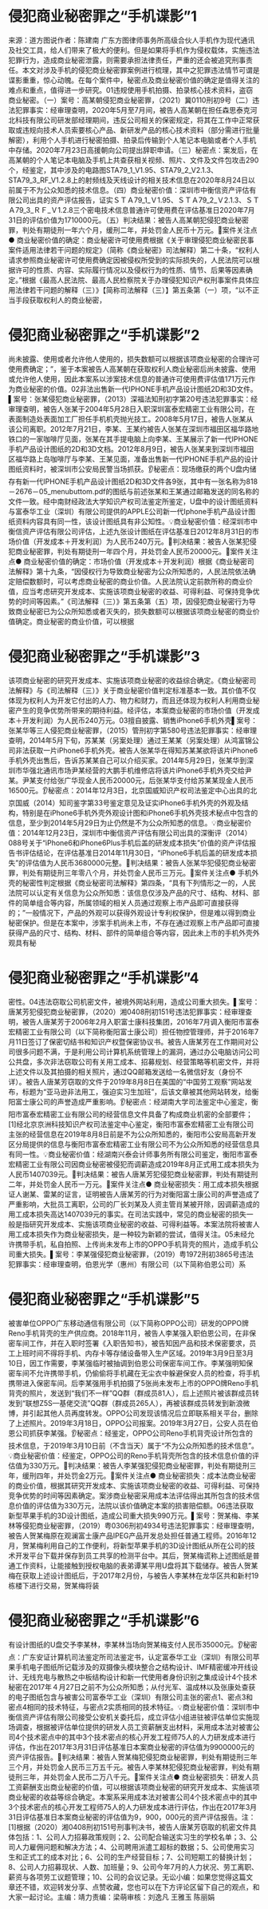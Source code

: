 # 侵犯商业秘密罪之“手机谍影”1

来源：道方图说作者：陈建南 广东方图律师事务所高级合伙人手机作为现代通讯及社交工具，给人们带来了极大的便利。但是如果将手机作为侵权载体，实施违法犯罪行为，造成商业秘密泄露，则需要承担法律责任，严重的还会被追究刑事责任。本文对涉及手机的侵犯商业秘密罪案例进行梳理，其中之犯罪违法情节可谓是谍影重重，惊心动魄。在每个案件中，秘密点及商业秘密价值的确定是值得关注的难点和重点，值得进一步研究。01违规使用手机拍摄、拍录核心技术资料，盗窃商业秘密。（一）案号：高某朝侵犯商业秘密罪，（2021）冀0110刑初9号（二）违法犯罪事实：经审理查明，2020年5月至7月间，被告人高某朝在担任森思泰克河北科技有限公司研发部经理期间，违反公司相关的保密规定，将其在工作中正常获取或违规向技术人员索要核心产品、新研发产品的核心技术资料（部分需进行批量解密），利用个人手机进行秘密拍摄、拍录后传输到个人笔记本电脑或者个人手机中存储。2020年7月23日高援朝向公司提出辞职申请。（三）秘密点：案发后，在高某朝的个人笔记本电脑及手机上共查获相关视频、照片、文件及文件包攻击290个，经鉴定，其中涉及的电路图STA79_1_V1.95、STA79_2_V2.1.3、STA79_3_RF_V1.2.8上的射频线及天线设计的相关技术信息在2020年8月24日以前属于不为公众知悉的技术信息。（四）商业秘密价值：深圳市中衡信资产评估有限公司出具的资产评估报告，证实ＳＴＡ79_1_Ｖ1.95、ＳＴＡ79_2_Ｖ2.1.3、ＳＴＡ79_3_ＲＦ_Ｖ1.2.8三个密电技术信息普通许可使用费在评估基准日2020年7月31日的评估价值为1710000元。（五）判决结果：被告人高某朝犯侵犯商业秘密罪，判处有期徒刑一年六个月，缓刑二年，并处罚金人民币十万元。📍案件关注点● 商业秘密价值的确定：商业秘密许可使用费根据《关于审理侵犯商业秘密民事案件适用法律若干问题的规定》（简称《商业秘密》司法解释）第二十条，“权利人请求参照商业秘密许可使用费确定因被侵权所受到的实际损失的，人民法院可以根据许可的性质、内容、实际履行情况以及侵权行为的性质、情节、后果等因素确定。”根据《最高人民法院、最高人民检察院关于办理侵犯知识产权刑事案件具体应用法律若干问题的解释（三）》【简称司法解释（三）】第五条第（一）项，“以不正当手段获取权利人的商业秘密，

# 侵犯商业秘密罪之“手机谍影”2

尚未披露、使用或者允许他人使用的，损失数额可以根据该项商业秘密的合理许可使用费确定；”，鉴于本案被告人高某朝在获取权利人商业秘密后尚未披露、使用或允许他人使用，因此本案系以涉案技术信息的普通许可使用费评估值171万元作为商业秘密的价值。02非法出售新一代IPHONE手机产品设计图纸2D和3D文件。▌案号：张某侵犯商业秘密罪，（2013）深福法知刑初字第20号违法犯罪事实：经审理查明，被告人张某于2004年5月28日入职深圳富泰宏精密工业有限公司，在表面制造处表面加工厂担任手机机壳抛光技工。2008年5月17日，被告人张某从该公司离职。2012年7月21日，李某、王某约被告人张某在深圳市福田区福华路地铁口的一家咖啡厅见面，张某在其手提电脑上向李某、王某展示了新一代IPHONE手机产品设计图纸的2D和3D文档。2012年8月9日，被告人张某来到深圳市福田区福华路上岛咖啡厅与李某、王某见面，准备出售新一代IPHONE手机产品的设计图纸资料时，被深圳市公安局民警当场抓获。👂秘密点：现场缴获的两个U盘内储存有新一代IPHONE手机产品设计图纸2D和3D文件各9张，其中有一张名称为818－2676－05_menubuttom.pdf的图纸与前述张某和王某通过邮箱发送的同名称的文件一致。经中南财经政法大学知识产权司法鉴定所鉴定，U盘中的设计图纸资料与富泰华工业（深圳）有限公司提供的APPLE公司新一代Iphone手机产品设计图纸资料内容具有同一性，该设计图纸具有非公知性。💡商业秘密价值：经深圳市中衡信资产评估有限公司评估，上述九张设计图纸在评估基准日2012年8月31日的市场价值（开发成本＋开发利润）为人民币240万元。🔴判决结果：被告人张某犯侵犯商业秘密罪，判处有期徒刑一年四个月，并处罚金人民币20000元。📍案件关注点● 商业秘密价值的确定：市场价值（开发成本＋开发利润）根据《商业秘密司法解释》第十九条，“因侵权行为导致商业秘密为公众所知悉的，人民法院依法确定赔偿数额时，可以考虑商业秘密的商业价值。人民法院认定前款所称的商业价值，应当考虑研究开发成本、实施该项商业秘密的收益、可得利益、可保持竞争优势的时间等因素。”《司法解释（三）》第五条第（五）项，因侵犯商业秘密行为导致商业秘密已为公众所知悉或者灭失的，损失数额可以根据该项商业秘密的商业价值确定。商业秘密的商业价值，可以根据

# 侵犯商业秘密罪之“手机谍影”3

该项商业秘密的研究开发成本、实施该项商业秘密的收益综合确定。《商业秘密司法解释》与《司法解释（三）》关于商业秘密价值判定标准基本一致。其价值不仅体现为权利人为开发它付出的人力、物力和财力，而且还体现为权利人利用商业秘密产生的竞争优势所带来的期待利益。经评估，本案商业秘密的市场价值（开发成本＋开发利润）为人民币240万元。03擅自披露、销售iPhone6手机外壳▌案号：张某华等三人侵犯商业秘密罪，（2015）管刑初字第580号违法犯罪事实：经审理查明，2014年5月下旬，苏某某（另案处理）通过王某某（另案处理）从鸿富锦公司非法获取一片iPhone6手机外壳。被告人张某华在得知苏某某欲将该片iPhone6手机外壳出售后，告诉苏某某自己可以介绍买家。2014年5月29日，张某华到深圳市华强北通讯市场尹某经营的大鹏手机维修店将该片iPhone6手机外壳交给尹某。尹某支付给张广华现金人民币20000元，后张某华支付给苏某某现金人民币16500元。👂秘密点：2014年12月3日，北京国威知识产权司法鉴定中心出具的北京国威（2014）知司鉴字第33号鉴定意见及证实iPhone6手机外壳的外观及结构，特别是在iPhone6手机外壳外观设计图和iPhone6手机外壳技术秘点中包含的信息，至少到2014年5月29日为止仍然是不为公众所知悉的信息。💡商业秘密价值：2014年12月23日，深圳市中衡信资产评估有限公司出具的深衡评（2014）088号关于“iPhone6和iPhone6Plus手机后盖的研发成本损失”价值的资产评估报告书评估结论，在评估基准日2014年11月30日，“iPhone6手机后盖的研发成本损失”的评估值为人民币3680000元整。🔴判决结果：被告人张某华犯侵犯商业秘密罪，判处有期徒刑三年零八个月，并处罚金人民币三万元。📍案件关注点● 手机外壳的秘密性判定根据《商业秘密司法解释》第四条，“具有下列情形之一的，人民法院可以认定有关信息为公众所知悉：该信息仅涉及产品的尺寸、结构、材料、部件的简单组合等内容，所属领域的相关人员通过观察上市产品即可直接获得的；”一般情况下，产品的外观可以获得外观设计专利权保护，但是难以得到商业秘密保护。但是在本案中，涉案手机尚未上市，不存在通过观察上市产品即可直接获得产品的尺寸、结构、材料、部件的简单组合等内容，因此未上市的手机外壳外观具有秘

# 侵犯商业秘密罪之“手机谍影”4

密性。04违法窃取公司机密文件，被境外网站利用，造成公司重大损失。▌案号：唐某芳犯侵犯商业秘密罪，（2020）湘0408刑初151号违法犯罪事实：经审理查明，被告人唐某芳于2006年2月入职富士康科技集团，2016年7月调入衡阳市富泰宏精密工业有限公司（以下简称衡阳富士康公司）担任物控管理师，并于2016年7月11日签订了保密切结书和知识产权暨保密协议书。被告人唐某芳在工作期间对公司很多问题不满，于是利用公司计算机系统管理上的漏洞，通过办公电脑访问公司公共盘，多次非法窃取公司有关用工成本、招募规划、经营策略等机密文件，并将上述文件以及其拍摄的相关照片，通过QQ邮箱发送给一名微信好友（身份不详）。被告人唐某芳窃取的文件于2019年8月8日在美国的“中国劳工观察”网站发布，标题为“亚马逊非法用工，强迫实习生加班”，后该文章被其他网站转发，给衡阳富士康公司的声誉造成严重影响。👂秘密点：经湖南大学司法鉴定中心鉴定，衡阳市富泰宏精密工业有限公司的经营信息文件具备了构成商业机密的全部要件；[1]经北京京洲科技知识产权司法鉴定中心鉴定，衡阳市富泰宏精密工业有限公司主张的经营信息在2019年8月8日前是不为公众所知悉的，衡阳市公安局高新开发区分局提供的信息与衡阳市富泰宏精密工业有限公司不为公众所知悉的经营信息具有同一性。💡商业秘密价值：经湖南兴泰会计师事务所有限公司鉴定，衡阳市富泰宏精密工业有限公司因商业秘密被侵犯而调薪造成2019年8月正式用工成本损失为人民币1407039元。🔴判决结果：被告人唐某芳犯侵犯商业秘密罪，判处有期徒刑二年，并处罚金人民币一万元。📍案件关注点● 商业秘密损失：用工成本损失根据证人谢某、雷某的证言，证明被告人唐某芳的行为对衡阳富士康公司的声誉造成了严重影响，大批员工离职，公司的厂长刘某及人资主管肖某被开除，因调薪造成的用工成本损失高达1407039元的事实。在司法实践中，常见的商业秘密的损失一般是指研究开发成本、实施该项商业秘密的收益、可得利益等。本案法院将被害人用工成本损失作为商业秘密损失，是一种较为新颖的尝试，值得关注。05未经允许携带手机，私自拍照、上传尚未发布上市的OPPO手机背壳的照片，造成手机公司重大损失。▌案号：李某强侵犯商业秘密罪，（2019）粤1972刑初3865号违法犯罪事实：经审理查明，伯恩光学（惠州）有限公司（以下简称伯恩公司）系

# 侵犯商业秘密罪之“手机谍影”5

被害单位OPPO广东移动通信有限公司（以下简称OPPO公司）研发的OPPO牌Reno手机背壳的生产供应商。2018年11月，被告人李某强入职伯恩公司，在非保密车间工作，并在入职时签署《入职告知书》，被告知因产品和技术保密要求，员工上班时间不得将手机、内存卡等存储设备带入生产区域。2019年3月9日至3月10日，因工作需要，李某强临时被抽调到伯恩公司保密车间工作。李某强明知保密车间不允许携带手机，仍偷偷将手机藏在无尘衣中躲避保安人员的检查，将手机携带进入保密车间。后李某强用手机拍摄了5张尚未发布上市的OPPO牌Reno手机背壳的照片，发送到“我们不一样”QQ群（群成员81人），后上述照片被该群成员转发到“联想Z5S—基佬交流”QQ群（群成员265人），再被该群成员转发到新浪微博，并引起其他人员再度转发。OPPO公司发现该情况后立即联系相关平台，删除了上述照片。2019年3月18日，OPPO公司报案。2019年3月27日，公安人员在伯恩公司抓获李某强。👂秘密点：经鉴定，OPPO公司Reno手机背壳设计所包含的技术信息，于2019年3月10日前（不含当天）属于“不为公众所知悉的技术信息”。💡商业秘密价值：经鉴定，OPPO公司的Reno手机背壳所包含的技术信息价值的评估值为330万元。🔴判决结果：被告人李某强犯侵犯商业秘密罪，判处有期徒刑三年，缓刑四年，并处罚金2万元。📍案件关注点● 商业秘密损失：成本法商业秘密的商业价值，根据其研究开发成本、实施该项商业秘密的收益、可得利益、可保持竞争优势的时间等因素确定。案涉商业秘密采用成本法评估得出其所包含的技术信息价值的评估值为330万元，法院以该价值确定本案的损害赔偿额。06违法获取新型苹果手机的3D设计图纸，造成公司重大损失990万元。▌案号：贺某梅、李某林等侵犯商业秘密罪，（2019）粤0306刑初4934号违法犯罪事实：经审理查明，被告人贺某梅原在观澜富士康产品IPEG产品开发总处担任普通工程师。2016年12月，贺某梅利用自己的工作便利，将新型苹果手机的3D设计图纸从所在公司的技术开发平台下载并保存到员工共享的检测平台中。其后，贺某梅谎称上述图纸是普通工作资料，让能接触到授权电脑的表弟谭某平用U盘将其下载储存。被告人贺某梅在获取上述设计图纸后，于2017年2月份，与被告人李某林在龙华区共和新村19栋楼下进行交易，贺某梅将装

# 侵犯商业秘密罪之“手机谍影”6

有设计图纸的U盘交予李某林，李某林当场向贺某梅支付人民币35000元。👂秘密点：广东安证计算机司法鉴定所司法鉴定书，认定富泰华工业（深圳）有限公司苹果手机电子图纸所记载涉及的双摄像头模块整合之结构设计、IMF精密缓冲开线设计、无线充电与散热之中板结构设计和新一代使用者身份识别之集成设计4个技术秘密在2017年４月27日之前不为公众所知悉；从付光军、温成林以及张康处查获的电子图纸包含与被害公司富泰华工业（深圳）有限公司主张的密点1、密点3和密点4相同的技术特征，与密点2实质相同的技术特征。💡商业秘密价值：深圳市中衡信资产评估有限公司接受公安机关委托后，成立评估小组进驻被评估单位实施现场调查，根据被评估单位提供的研发人员工资薪酬支出材料，采用成本法对被害公司4个技术密点中的其中3个技术密点的核心开发工程师75人的人力研发成本进行评估，作出在2017年3月31日评估基准日本案商业秘密的评估值为9900000元的资产评估报告。🔴判决结果：被告人贺某梅犯侵犯商业秘密罪，判处有期徒刑三年三个月，并处罚金人民币三万五千元。被告人李某林犯侵犯商业秘密罪，判处有期徒刑三年，并处罚金人民币二万八千元。📍案件关注点● 商业秘密损失：研发人员工资薪酬支出商业秘密的价值，可以根据该项商业秘密的研究开发成本、实施该项商业秘密的收益等综合确定。本案系采用成本法对被害公司4个技术密点中的其中3个技术密点的核心开发工程师75人的人力研发成本进行评估，作出在2017年3月31日评估基准日本案商业秘密的评估值为9，900，000元的资产评估报告。注：[1]根据（2020）湘0408刑初151号刑事判决书，被告人唐某芳窃取的机密文件具体包括：1、公司人力招募政策规则；2、公司配合输送实习生的学校名单；3、公司人力雇佣问题和解决方法；4、公司聘用派遣工超标的数据；5、公司使用实习生和正式工的成本对比；6、公司的生产经营目标；7、公司短期工的替换计划；8、公司人力招募现状、人数、加班量；9、公司今年7月的人力状况、劳工离职、薪资与各项劳工议题管理；10、公司的会议记录。无讼小编：如果您觉得这篇文章还不错，欢迎转发分享、点赞收藏，您也可以在下方评论区留下自己的观点，和大家一起讨论。主编：靖力责编：梁萌审核：刘逸凡 王雅玉 陈丽娟

